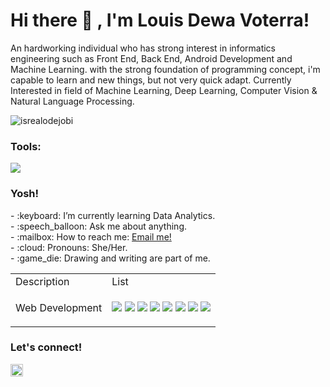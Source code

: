 <!--
**LouisVoterra/LouisVoterra** is a ✨ _special_ ✨ repository because its `README.md` (this file) appears on your GitHub profile.

Here are some ideas to get you started:

- 🔭 I’m currently working on ...
- 🌱 I’m currently learning ...
- 👯 I’m looking to collaborate on ...
- 🤔 I’m looking for help with ...
- 💬 Ask me about ...
- 📫 How to reach me: ...
- 😄 Pronouns: ...
- ⚡ Fun fact: ...
-->


# <summary><strong>Hi there :wave: , I'm Louis Dewa Voterra!</strong></summary>
An hardworking individual who has strong interest in informatics engineering such as Front End, Back End, Android Development and Machine Learning.
with the strong foundation of programming concept, i'm capable to learn and new things, but not very quick adapt. Currently Interested in field of
Machine Learning, Deep Learning, Computer Vision & Natural Language Processing. 

<p align="left"> <img src="https://komarev.com/ghpvc/?username=goonesmile&label=Profile%20views&color=0e75b6&style=flat" alt="isrealodejobi" />
</p>

### <summary><strong>Tools:</strong></summary>
<p>
    <img src="https://img.shields.io/badge/Text%20Editor-Visual%20Studio%20Code-blue?&logo=visual%20studio%20code&logoColor=blue" />
</p>

### <summary><strong>Yosh!</strong></summary>
<p>
    - :keyboard: I’m currently learning Data Analytics. </br>
    - :speech_balloon: Ask me about anything.</br>
    - :mailbox: How to reach me: <a href="mailto:youremail@gmail.com">Email me!</a>  </br>
    - :cloud: Pronouns: She/Her. </br>
    - :game_die: Drawing and writing are part of me. </br>
<p>

<table>
    <tr>
        <td>Description</td>
        <td>List</td>
    </tr>
    <tr>
        <td>
            Web Development
        </td>
        <td>
            <p>
                <img src="https://img.shields.io/badge/HTML5-E34F26?logo=html5&logoColor=white" />
                <img src="https://img.shields.io/badge/CSS3-1572B6?logo=css3&logoColor=white" />
                <img src="https://img.shields.io/badge/JavaScript-F7DF1E?logo=javascript&logoColor=black" />
                <img src="https://img.shields.io/badge/PHP-777BB4?logo=php&logoColor=white" />
                <img src="https://img.shields.io/badge/MySQL-4479A1?logo=mysql&logoColor=white" />
                <img src="https://img.shields.io/badge/Python-3776AB?logo=python&logoColor=white" />
                <img src="https://img.shields.io/badge/TypeScript-3178C6?logo=typescript&logoColor=white" />
                <img src="https://img.shields.io/badge/Bootstrap-7952B3?logo=bootstrap&logoColor=white" />
            </p>
        </td>
    </tr>
</table>
 
### <summary><strong>Let's connect!</strong></summary>
<a href="https://www.instagram.com/louisdewavt/">
  <img align="left" alt="Goo's Instagram" width="20px" src="https://simpleicons.now.sh/instagram/495f7e" />
</a>


